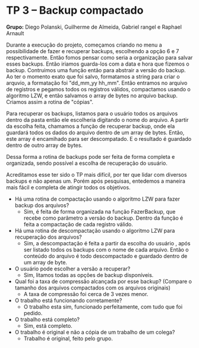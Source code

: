 # TP 3 – Backup compactado

**Grupo:** Diego Polanski, Guilherme de Almeida, Gabriel rangel e Raphael Arnault 

Durante a execução do projeto, começamos criando no menu a possibilidade de fazer e recuperar backups, escolhendo a opção 6 e 7 respectivamente. Então fomos pensar como seria a organização para salvar esses backups. Então iriamos guarda-los com a data e hora que fizemos o backup. Contruimos uma função então para abstrair a versão do backup. Ao ter o momento exato que foi salvo, formatamos a string para criar o arquvio, a formatação foi "dd_mm_yy hh_mm". 
Então entramos no arquivo de registros e pegamos todos os registros válidos, compactamos usando o algoritmo LZW, e então salvamos o array de bytes no arquivo backup. Criamos assim a rotina de "cópias".

Para recuperar os backups, listamos para o usuário todos os arquivos dentro da pasta então ele escolheria digitando o nome do arquivo. A partir da escolha feita, chamamos a função de recuperar backup, onde ela guardará todos os dados do arquivo dentro de um array de bytes. Então, este array é encamihado para ser descompatado. E o resultado é guardado dentro de outro array de bytes.

Dessa forma a rotina de backups pode ser feita de forma completa e organizada, sendo possível a escolha de recuperação do usuário.

Acreditamos esse ter sido o TP mais difícil, por ter que lidar com diversos backups e não apenas um. Porém após pesquisas, entedemos a maneira mais fácil e completa de atingir todos os objetivos.

* Há uma rotina de compactação usando o algoritmo LZW para fazer backup dos arquivos?
  - Sim, é feita de forma organizada na função FazerBackup, que recebe como parâmetro a versão do backup. Dentro da função é feita a compactação de cada registro válido.
* Há uma rotina de descompactação usando o algoritmo LZW para recuperação dos arquivos?
  - Sim, a descompactação é feita a partir da escolha do usuário , após ser listado todos os backups com o nome de cada arquivo. Então o conteúdo do arquivo é todo descompactado e guardado dentro de um array de byte.
* O usuário pode escolher a versão a recuperar?
  - Sim, litamos todas as opções de backup disponíveis.
* Qual foi a taxa de compressão alcançada por esse backup? (Compare o tamanho dos arquivos compactados com os arquivos originais)
  - A taxa de compressão foi cerca de 3 vezes menor.
* O trabalho está funcionando corretamente?
  - O trabalho esta sim, funcionado perfeitamente, com tudo que foi pedido.
* O trabalho está completo?
  - Sim, está completo.
* O trabalho é original e não a cópia de um trabalho de um colega?
  - Trabalho é original, feito pelo grupo.

